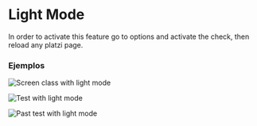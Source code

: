 # Light Mode

In order to activate this feature go to options and activate the check, then reload any platzi page.

### Ejemplos

![Screen class with light mode](https://res.cloudinary.com/drukp4ipu/image/upload/v1617679461/mejorando-platzi/platzi_invert.png)

![Test with light mode](https://res.cloudinary.com/drukp4ipu/image/upload/v1617679461/mejorando-platzi/platzi_invert_exam.png)

![Past test with light mode](https://res.cloudinary.com/drukp4ipu/image/upload/v1617679461/mejorando-platzi/platzi_invert_exam_finish.png)
